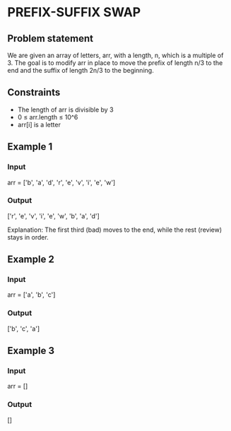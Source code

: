 # PREFIX-SUFFIX SWAP

## Problem statement

We are given an array of letters, arr, with a length, n, which is a multiple of 3. The goal is to modify arr in place to
move the prefix of length n/3 to the end and the suffix of length 2n/3 to the beginning.

## Constraints

- The length of arr is divisible by 3
- 0 ≤ arr.length ≤ 10^6
- arr[i] is a letter

## Example 1

### Input

arr = ['b', 'a', 'd', 'r', 'e', 'v', 'i', 'e', 'w']

### Output

['r', 'e', 'v', 'i', 'e', 'w', 'b', 'a', 'd']

Explanation: The first third (bad) moves to the end, while the rest (review)
stays in order.

## Example 2

### Input

arr = ['a', 'b', 'c']

### Output

['b', 'c', 'a']

## Example 3

### Input

arr = []

### Output

[]